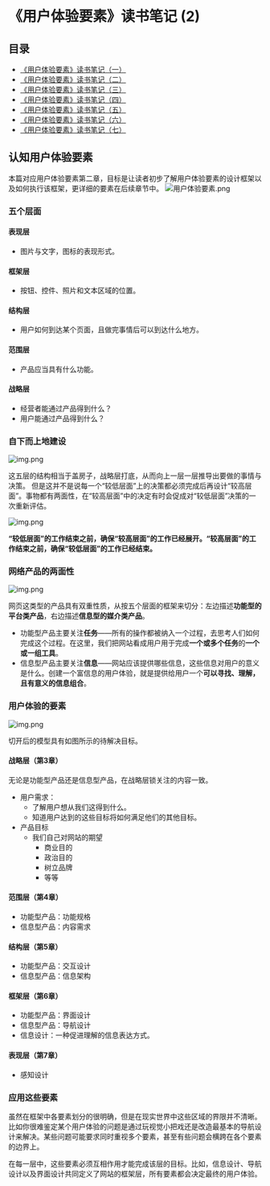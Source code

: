# 《用户体验要素》读书笔记 (2)

## 目录

- [《用户体验要素》读书笔记（一）](读书笔记1.md)
- [《用户体验要素》读书笔记（二）](读书笔记2.md)
- [《用户体验要素》读书笔记（三）](读书笔记3-战略层.md)
- [《用户体验要素》读书笔记（四）](读书笔记4-范围层.md)
- [《用户体验要素》读书笔记（五）](读书笔记5-结构层.md)
- [《用户体验要素》读书笔记（六）](读书笔记6-框架层.md)
- [《用户体验要素》读书笔记（七）](读书笔记7-表现层.md)

## 认知用户体验要素

本篇对应用户体验要素第二章，目标是让读者初步了解用户体验要素的设计框架以及如何执行该框架，更详细的要素在后续章节中。
![用户体验要素.png](assets/UserExperienceElements.png)

### 五个层面

#### 表现层

- 图片与文字，图标的表现形式。

#### 框架层

- 按钮、控件、照片和文本区域的位置。

#### 结构层

- 用户如何到达某个页面，且做完事情后可以到达什么地方。

#### 范围层

- 产品应当具有什么功能。

#### 战略层

- 经营者能通过产品得到什么？
- 用户能通过产品得到什么？

### 自下而上地建设

![img.png](assets/UserExperienceElements-Architecture.png)

这五层的结构相当于盖房子，战略层打底，从而向上一层一层推导出要做的事情与决策。 但是这并不是说每一个“较低层面”上的决策都必须完成后再设计“较高层面”。事物都有两面性，在“较高层面”中的决定有时会促成对“较低层面”决策的一次重新评估。

![img.png](assets/UserExperience-WorkFlow.png)

**“较低层面”的工作结束之前，确保“较高层面”的工作已经展开。“较高层面”的工作结束之前，确保“较低层面”的工作已经结束。**

### 网络产品的两面性

![img.png](assets/UserExperienceElements-Architecture-depart.png)

网页这类型的产品具有双重性质，从按五个层面的框架来切分：左边描述**功能型的平台类产品**，右边描述**信息型的媒介类产品**。

- 功能型产品主要关注**任务**——所有的操作都被纳入一个过程，去思考人们如何完成这个过程。在这里，我们把网站看成用户用于完成**一个或多个任务**的**一个或一组工具**。
- 信息型产品主要关注**信息**——网站应该提供哪些信息，这些信息对用户的意义是什么。创建一个富信息的用户体验，就是提供给用户一个**可以寻找、理解，且有意义的信息组合**。

### 用户体验的要素

![img.png](assets/UserExperienceElements-Architecture-depart2.png)

切开后的模型具有如图所示的待解决目标。

#### 战略层（第3章）

无论是功能型产品还是信息型产品，在战略层锁关注的内容一致。

- 用户需求：
    - 了解用户想从我们这得到什么。
    - 知道用户达到的这些目标将如何满足他们的其他目标。
- 产品目标
    - 我们自己对网站的期望
        - 商业目的
        - 政治目的
        - 树立品牌
        - 等等

#### 范围层（第4章）

- 功能型产品：功能规格
- 信息型产品：内容需求

#### 结构层（第5章）

- 功能型产品：交互设计
- 信息型产品：信息架构

#### 框架层（第6章）

- 功能型产品：界面设计
- 信息型产品：导航设计
- 信息设计：一种促进理解的信息表达方式。

#### 表现层（第7章）

- 感知设计

### 应用这些要素

虽然在框架中各要素划分的很明确，但是在现实世界中这些区域的界限并不清晰。比如你很难鉴定某个用户体验的问题是通过玩视觉小把戏还是改造最基本的导航设计来解决。某些问题可能要求同时重视多个要素，甚至有些问题会横跨在各个要素的边界上。

在每一层中，这些要素必须互相作用才能完成该层的目标。比如，信息设计、导航设计以及界面设计共同定义了网站的框架层，所有要素都会决定最终的用户体验。
